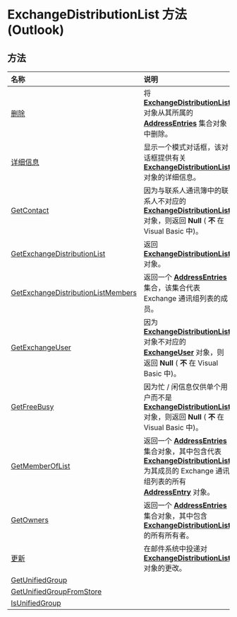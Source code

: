 
# ExchangeDistributionList 方法 (Outlook)

## 方法



|**名称**|**说明**|
|:-----|:-----|
|[删除](f1d14d2f-63ba-d02a-d40f-56f7d807e11e.md)|将  **[ExchangeDistributionList](2830dfba-6c0a-a81f-6b98-92ac2aafb59d.md)** 对象从其所属的 **[AddressEntries](db91b717-07c6-d1f2-c545-b766ee1f0c6b.md)** 集合对象中删除。|
|[详细信息](e1d3a324-1a2b-54e2-641a-f7d37aa37358.md)|显示一个模式对话框，该对话框提供有关  **[ExchangeDistributionList](2830dfba-6c0a-a81f-6b98-92ac2aafb59d.md)** 对象的详细信息。|
|[GetContact](ed3cf7ab-32b9-6dad-66d5-a4cd2ad9a9f4.md)|因为与联系人通讯簿中的联系人不对应的 **[ExchangeDistributionList](2830dfba-6c0a-a81f-6b98-92ac2aafb59d.md)** 对象，则返回 **Null** ( **不** 在 Visual Basic 中)。|
|[GetExchangeDistributionList](deb9a04a-53dc-4ea8-ee5f-297cdd39bde2.md)|返回  **[ExchangeDistributionList](2830dfba-6c0a-a81f-6b98-92ac2aafb59d.md)** 对象。|
|[GetExchangeDistributionListMembers](ec655f97-c075-6855-4ba5-cb8aaabef337.md)|返回一个  **[AddressEntries](db91b717-07c6-d1f2-c545-b766ee1f0c6b.md)** 集合，该集合代表 Exchange 通讯组列表的成员。|
|[GetExchangeUser](a5ce23e5-76cb-ac86-b8c7-a4e63eda560d.md)|因为 **[ExchangeDistributionList](2830dfba-6c0a-a81f-6b98-92ac2aafb59d.md)** 对象不对应的 **[ExchangeUser](6ec117d1-7fdb-aa36-b567-1242f8238df0.md)** 对象，则返回 **Null** ( **不** 在 Visual Basic 中)。|
|[GetFreeBusy](b7b5ac5a-3973-a9ed-e716-50491cd5d9da.md)|因为忙 / 闲信息仅供单个用户而不是 **[ExchangeDistributionList](2830dfba-6c0a-a81f-6b98-92ac2aafb59d.md)** 对象，则返回 **Null** ( **不** 在 Visual Basic 中)。|
|[GetMemberOfList](daacad93-1cf4-3455-54ff-919dc4a9935e.md)|返回一个  **[AddressEntries](db91b717-07c6-d1f2-c545-b766ee1f0c6b.md)** 集合对象，其中包含代表 **[ExchangeDistributionList](2830dfba-6c0a-a81f-6b98-92ac2aafb59d.md)** 为其成员的 Exchange 通讯组列表的所有 **[AddressEntry](d4a0a85e-8bab-bc56-57bc-d70c3c570c8e.md)** 对象。|
|[GetOwners](f09f5550-b750-4e39-9644-bc98a978daa2.md)|返回一个  **[AddressEntries](db91b717-07c6-d1f2-c545-b766ee1f0c6b.md)** 集合对象，其中包含 **[ExchangeDistributionList](2830dfba-6c0a-a81f-6b98-92ac2aafb59d.md)** 的所有所有者。|
|[更新](3009e641-81ea-ed51-9ad0-512af9367e79.md)|在邮件系统中投递对  **[ExchangeDistributionList](2830dfba-6c0a-a81f-6b98-92ac2aafb59d.md)** 对象的更改。|
|[GetUnifiedGroup](9b129256-02c0-438a-9098-c0925ec60388.md)||
|[GetUnifiedGroupFromStore](8565a110-d9d9-bc58-a5c8-a0ac9da8ec0c.md)||
|[IsUnifiedGroup](9ee27465-3ea5-7316-feec-2f255ff08f6b.md)||

